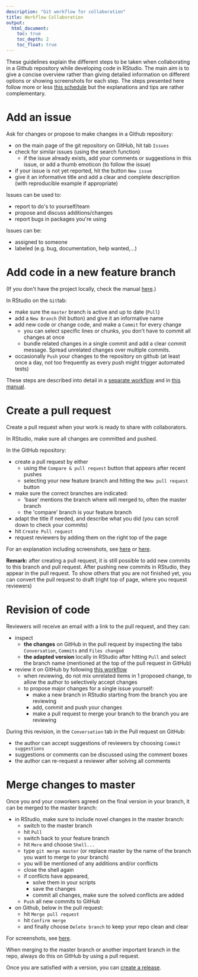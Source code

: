 ```yaml
---
description: "Git workflow for collaboration"
title: Workflow Collaboration
output:
  html_document:
    toc: true
    toc_depth: 2
    toc_float: true
---
```


These guidelines explain the different steps to be taken when collaborating
in a Github repository while developing code in RStudio. The main aim is to
give a concise overview rather than giving detailed information on different
options or showing screenshots for each step. The steps presented here follow
more or less [this schedule](https://guides.github.com/introduction/flow/) but
the explanations and tips are rather complementary.

# Add an issue

Ask for changes or propose to make changes in a Github repository:

- on the main page of the git repository on GitHub, hit tab `Issues`
- check for similar issues (using the search function)
    - if the issue already exists, add your comments or suggestions in this issue, or add a thumb emoticon (to follow the issue)
- if your issue is not yet reported, hit the button `New issue`
- give it an informative title and add a clear and complete description (with reproducible example if appropriate)

Issues can be used to:

- report to do's to yourself/team
- propose and discuss additions/changes
- report bugs in packages you're using

Issues can be:

- assigned to someone
- labeled (e.g. bug, documentation, help wanted,...)

# Add code in a new feature branch

(If you don't have the project locally, check the manual [here](https://inbo.github.io/git-course/course_rstudio.html#23_clone_a_repo_to_work_locally).)

In RStudio on the `Git`tab:

- make sure the `master` branch is active and up to date (`Pull`)
- add a `New Branch` (hit button) and give it an informative name
- add new code or change code, and make a `Commit` for every change
    - you can select specific lines or chunks, you don't have to commit all changes at once
    - bundle related changes in a single commit and add a clear commit message. Spread unrelated changes over multiple commits.
- occasionally `Push` your changes to the repository on github (at least once a day, not too frequently as every push might trigger automated tests)

These steps are described into detail in a [separate workflow](https://inbo.github.io/git-course/workflow_rstudio.html) and in [this manual](https://inbo.github.io/git-course/course_rstudio.html#28_create_logical_commits).

# Create a pull request

Create a pull request when your work is ready to share with collaborators.

In RStudio, make sure all changes are committed and pushed.

In the GitHub repository:

- create a pull request by either
    - using the `Compare & pull request` button that appears after recent pushes
    - selecting your new feature branch and hitting the `New pull request` button
- make sure the correct branches are indicated:
    - 'base' mentions the branch where will merged to, often the master branch
    - the 'compare' branch is your feature branch
- adapt the title if needed, and describe what you did (you can scroll down to check your commits)
- hit `Create Pull request`
- request reviewers by adding them on the right top of the page

For an explanation including screenshots, see [here](https://inbo.github.io/git-course/course_rstudio.html#214_pull_requests) or [here](https://inbo.github.io/git-course/workflow_rstudio.html#edits_on_branch_are_ready).

__Remark:__ after creating a pull request, it is still possible to add new
commits to this branch and pull request.
After pushing new commits in RStudio, they appear in the pull request.
To show others that you are not finished yet, you can convert the pull request
to draft (right top of page, where you request reviewers)

# Revision of code

Reviewers will receive an email with a link to the pull request, and they can:

- inspect
    - __the changes__ on GitHub in the pull request by inspecting the tabs `Conversation`, `Commits` and `Files changed`
    - __the adapted version__ locally in RStudio after hitting `Pull` and select the branch name (mentioned at the top of the pull request in GitHub)
- review it on GitHub by following [this workflow](https://docs.github.com/en/github/collaborating-with-issues-and-pull-requests/reviewing-proposed-changes-in-a-pull-request#starting-a-review)
    - when reviewing, do not mix unrelated items in 1 proposed change, to allow the author to selectively accept changes
    - to propose major changes for a single issue yourself:
        - make a new branch in RStudio starting from the branch you are reviewing
        - add, commit and push your changes
        - make a pull request to merge your branch to the branch you are reviewing

During this revision, in the `Conversation` tab in the Pull request on GitHub:

- the author can accept suggestions of reviewers by choosing `Commit suggestions`
- suggestions or comments can be discussed using the comment boxes
- the author can re-request a reviewer after solving all comments

# Merge changes to master

Once you and your coworkers agreed on the final version in your branch, it can
be merged to the master branch:

- in RStudio, make sure to include novel changes in the master branch:
    - switch to the master branch
    - hit `Pull`
    - switch back to your feature branch
    - hit `More` and choose `Shell...`
    - type `git merge master` (or replace master by the name of the branch you want to merge to your branch)
    - you will be mentioned of any additions and/or conflicts
    - close the shell again
    - if conflicts have appeared,
        - solve them in your scripts
        - save the changes
        - commit all changes, make sure the solved conflicts are added
    - `Push` all new commits to GitHub
- on Github, below in the pull request:
    - hit `Merge pull request`
    - hit `Confirm merge`
    - and finally choose `Delete branch` to keep your repo clean and clear

For screenshots, see [here](https://inbo.github.io/git-course/workflow_rstudio.html#step_5:_code_review).

<div class="alert alert-danger">
When merging to the master branch or another important branch in the repo,
always do this on GitHub by using a pull request.
</div>

Once you are satisfied with a version, you can [create a release](https://docs.github.com/en/github/administering-a-repository/managing-releases-in-a-repository).
